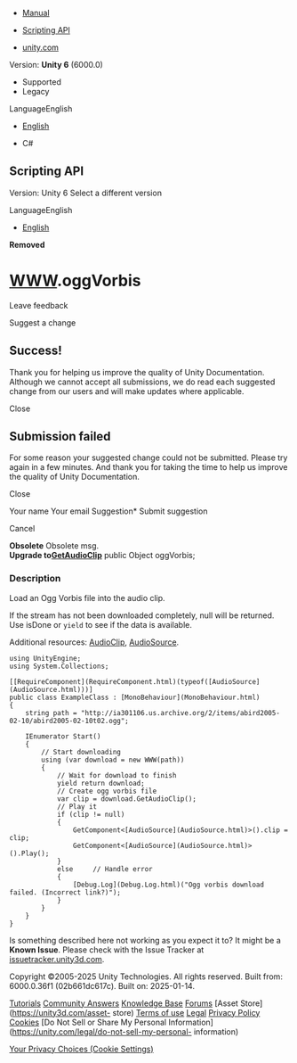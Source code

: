 [ ]()

  * [Manual](../Manual/index.html)
  * [Scripting API](../ScriptReference/index.html)

  * [unity.com](https://unity.com/)

Version: **Unity 6** (6000.0)

  * Supported
  * Legacy

LanguageEnglish

  * [English]()

  * C#

[ ](https://docs.unity3d.com)

## Scripting API

Version: Unity 6 Select a different version

LanguageEnglish

  * [English]()

**Removed**  

#  [WWW](WWW.html).oggVorbis

Leave feedback

Suggest a change

## Success!

Thank you for helping us improve the quality of Unity Documentation. Although
we cannot accept all submissions, we do read each suggested change from our
users and will make updates where applicable.

Close

## Submission failed

For some reason your suggested change could not be submitted. Please <a>try
again</a> in a few minutes. And thank you for taking the time to help us
improve the quality of Unity Documentation.

Close

Your name Your email Suggestion* Submit suggestion

Cancel

[ ]()

**Obsolete** Obsolete msg.  
**Upgrade to[GetAudioClip](WWW-GetAudioClip.html)** public Object oggVorbis;

### Description

Load an Ogg Vorbis file into the audio clip.

If the stream has not been downloaded completely, null will be returned. Use
isDone or `yield` to see if the data is available.  
  
Additional resources: [AudioClip](AudioClip.html),
[AudioSource](AudioSource.html).

    
    
    using UnityEngine;
    using System.Collections;  
      
    [[RequireComponent](RequireComponent.html)(typeof([AudioSource](AudioSource.html)))]
    public class ExampleClass : [MonoBehaviour](MonoBehaviour.html)
    {
        string path = "http://ia301106.us.archive.org/2/items/abird2005-02-10/abird2005-02-10t02.ogg";  
      
        IEnumerator Start()
        {
            // Start downloading
            using (var download = new WWW(path))
            {
                // Wait for download to finish
                yield return download;
                // Create ogg vorbis file
                var clip = download.GetAudioClip();
                // Play it
                if (clip != null)
                {
                    GetComponent<[AudioSource](AudioSource.html)>().clip = clip;
                    GetComponent<[AudioSource](AudioSource.html)>().Play();
                }
                else     // Handle error
                {
                    [Debug.Log](Debug.Log.html)("Ogg vorbis download failed. (Incorrect link?)");
                }
            }
        }
    }
    

Is something described here not working as you expect it to? It might be a
**Known Issue**. Please check with the Issue Tracker at
[issuetracker.unity3d.com](https://issuetracker.unity3d.com).

Copyright ©2005-2025 Unity Technologies. All rights reserved. Built from:
6000.0.36f1 (02b661dc617c). Built on: 2025-01-14.

[Tutorials](https://unity3d.com/learn) [Community
Answers](https://answers.unity3d.com) [Knowledge
Base](https://support.unity3d.com/hc/en-us)
[Forums](https://forum.unity3d.com) [Asset Store](https://unity3d.com/asset-
store) [Terms of use](https://docs.unity3d.com/Manual/TermsOfUse.html)
[Legal](https://unity.com/legal) [Privacy
Policy](https://unity.com/legal/privacy-policy)
[Cookies](https://unity.com/legal/cookie-policy) [Do Not Sell or Share My
Personal Information](https://unity.com/legal/do-not-sell-my-personal-
information)

[Your Privacy Choices (Cookie Settings)](javascript:void\(0\);)

